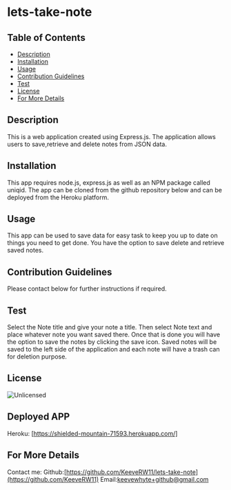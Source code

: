 
  # lets-take-note

  ## Table of Contents
  * [Description](#description)
  * [Installation](#installation)
  * [Usage](#usage)
  * [Contribution Guidelines](#contribution)
  * [Test](#test)
  * [License](#license)
  * [For More Details](#questions)
  ## Description
  This is a web application created using Express.js. The application allows users to save,retrieve and delete notes from JSON data.
  ## Installation 
  This app requires node.js, express.js as well as an NPM package called uniqid. The app can be cloned from the github repository below and can be deployed from the Heroku platform.
  ## Usage 
  This app can be used to save data for easy task to keep you up to date on things you need to get done. You have the option to save delete and retrieve saved notes.
  ## Contribution Guidelines
  Please contact below for further instructions if required.
  ## Test
  Select the Note title and give your note a title. Then select Note text and place whatever note you want saved there. Once that is done you will have the option to save the notes by clicking the save icon. Saved notes will be saved to the left side of the application and each note will have a trash can for deletion purpose.
  ## License
  ![Unlicensed](https://img.shields.io/badge/license-Unlicense-blue.svg)
  ## Deployed APP
  Heroku: [https://shielded-mountain-71593.herokuapp.com/]
  ## For More Details
  Contact me:
  Github:[https://github.com/KeeveRW11/lets-take-note](https://github.com/KeeveRW11)
  Email:[keevewhyte+github@gmail.com](keevewhyte+github@gmail.com)

